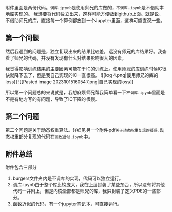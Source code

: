 附件里面是两份代码。`调库.ipynb`是使用师兄的库做的，`不调库.ipynb`是不借助本地库实现的。
我想要将代码独立出来，这样可能方便放到github上面。就是说，不借助师兄的库，直接每一个算例都放到一个Jupyter里面，这样可能直观一些。

## 第一个问题
然后我遇到的问题是，独立复现出来的结果比较差，远没有师兄的库结果好。我查看了师兄的代码，并没有发现有什么对结果影响很大的因素。

我觉得影响训练结果的主要因素可能在于IC的训练上。使用师兄的库训练时候IC很快就降下去了，但是我自己实现的IC一直很高。
![[log 4.png|使用师兄的库的loss]]
![[Pasted image 20231015160547.png|自己实现的loss]]

所以第一个问题总的来说就是，我想麻烦师兄帮我简单看一下`不调库.ipynb`里面是不是有地方写的有问题，导致了IC下降的很慢。
## 第二个问题
第二个问题是关于动态权重算法。详细见另一个附件pdf`关于动态权重复现的疑惑`.
动态权重部分复现的代码在`函数近似.ipynb`中。

## 附件总结
附件包含三部分
1. burgers文件夹内是不调库的实现，代码可以独立运行。
2. 调库.ipynb由于整个库比较庞大，我在上层封装了某些东西，所以没有将其他代码一并附上，但是内核全部都是师兄的库，我只封装了定义PDE的一些部分。
3. 函数近似的代码，有一个jupyter笔记本，可直接运行。
